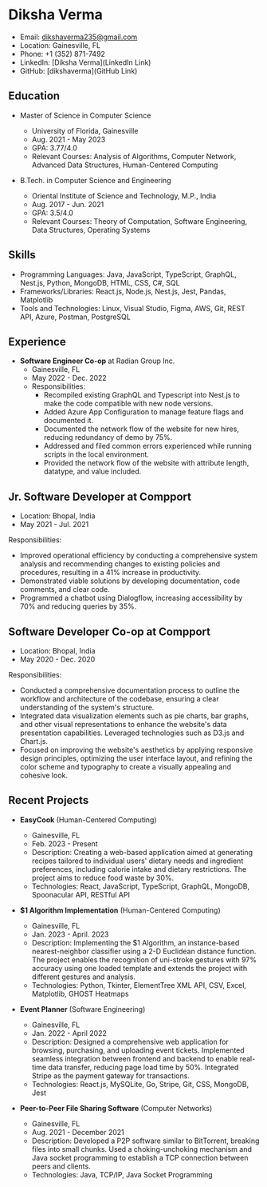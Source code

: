 # Diksha Verma

- Email: dikshaverma235@gmail.com
- Location: Gainesville, FL
- Phone: +1 (352) 871-7492
- LinkedIn: [Diksha Verma](LinkedIn Link)
- GitHub: [dikshaverma](GitHub Link)

## Education

- Master of Science in Computer Science
  - University of Florida, Gainesville
  - Aug. 2021 - May 2023
  - GPA: 3.77/4.0
  - Relevant Courses: Analysis of Algorithms, Computer Network, Advanced Data Structures, Human-Centered Computing

- B.Tech. in Computer Science and Engineering
  - Oriental Institute of Science and Technology, M.P., India
  - Aug. 2017 - Jun. 2021
  - GPA: 3.5/4.0
  - Relevant Courses: Theory of Computation, Software Engineering, Data Structures, Operating Systems

## Skills

- Programming Languages: Java, JavaScript, TypeScript, GraphQL, Nest.js, Python, MongoDB, HTML, CSS, C#, SQL
- Frameworks/Libraries: React.js, Node.js, Nest.js, Jest, Pandas, Matplotlib
- Tools and Technologies: Linux, Visual Studio, Figma, AWS, Git, REST API, Azure, Postman, PostgreSQL

## Experience

- **Software Engineer Co-op** at Radian Group Inc.
  - Gainesville, FL
  - May 2022 - Dec. 2022
  - Responsibilities:
    - Recompiled existing GraphQL and Typescript into Nest.js to make the code compatible with new node versions.
    - Added Azure App Configuration to manage feature flags and documented it.
    - Documented the network flow of the website for new hires, reducing redundancy of demo by 75%.
    - Addressed and filed common errors experienced while running scripts in the local environment.
    - Provided the network flow of the website with attribute length, datatype, and value included.

## Jr. Software Developer at Compport
- Location: Bhopal, India
- May 2021 - Jul. 2021

Responsibilities:
- Improved operational efficiency by conducting a comprehensive system analysis and recommending changes to existing policies and procedures, resulting in a 41% increase in productivity.
- Demonstrated viable solutions by developing documentation, code comments, and clear code.
- Programmed a chatbot using Dialogflow, increasing accessibility by 70% and reducing queries by 35%.

## Software Developer Co-op at Compport
- Location: Bhopal, India
- May 2020 - Dec. 2020

Responsibilities:
- Conducted a comprehensive documentation process to outline the workflow and architecture of the codebase, ensuring a clear understanding of the system's structure.
- Integrated data visualization elements such as pie charts, bar graphs, and other visual representations to enhance the website's data presentation capabilities. Leveraged technologies such as D3.js and Chart.js.
- Focused on improving the website's aesthetics by applying responsive design principles, optimizing the user interface layout, and refining the color scheme and typography to create a visually appealing and cohesive look.
					


## Recent Projects

- **EasyCook** (Human-Centered Computing)
  - Gainesville, FL
  - Feb. 2023 - Present
  - Description: Creating a web-based application aimed at generating recipes tailored to individual users' dietary needs and ingredient preferences, including calorie intake and dietary restrictions. The project aims to reduce food waste by 30%.
  - Technologies: React, JavaScript, TypeScript, GraphQL, MongoDB, Spoonacular API, RESTful API

- **$1 Algorithm Implementation** (Human-Centered Computing)
  - Gainesville, FL
  - Jan. 2023 - April. 2023
  - Description: Implementing the $1 Algorithm, an instance-based nearest-neighbor classifier using a 2-D Euclidean distance function. The project enables the recognition of uni-stroke gestures with 97% accuracy using one loaded template and extends the project with different gestures and analysis.
  - Technologies: Python, Tkinter, ElementTree XML API, CSV, Excel, Matplotlib, GHOST Heatmaps

- **Event Planner** (Software Engineering)
  - Gainesville, FL
  - Jan. 2022 - April 2022
  - Description: Designed a comprehensive web application for browsing, purchasing, and uploading event tickets. Implemented seamless integration between frontend and backend to enable real-time data transfer, reducing page load time by 50%. Integrated Stripe as the payment gateway for transactions.
  - Technologies: React.js, MySQLite, Go, Stripe, Git, CSS, MongoDB, Jest

- **Peer-to-Peer File Sharing Software** (Computer Networks)
  - Gainesville, FL
  - Aug. 2021 - December 2021
  - Description: Developed a P2P software similar to BitTorrent, breaking files into small chunks. Used a choking-unchoking mechanism and Java socket programming to establish a TCP connection between peers and clients.
  - Technologies: Java, TCP/IP, Java Socket Programming

